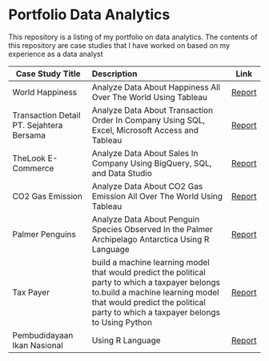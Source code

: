 # Portfolio Data Analytics

This repository is a listing of my portfolio on data analytics. The contents of this repository are case studies that I have worked on based on my experience as a data analyst

| Case Study Title | Description | Link           |
| ------------- |:------------- | :-------------:| 
| World Happiness | Analyze Data About Happiness All Over The World Using Tableau | <a href="https://github.com/Rifald/World-Happiness" target="_blank" rel="noopener noreferrer">Report</a> |
| Transaction Detail PT. Sejahtera Bersama | Analyze Data About Transaction Order In Company Using  SQL, Excel, Microsoft Access and Tableau | <a href="https://github.com/Rifald/Case-Study-Transaction-Detail-PT-Sejahtera-Bersama" target="_blank" rel="noopener noreferrer">Report</a> | 
| TheLook E-Commerce | Analyze Data About Sales In Company Using  BigQuery, SQL, and Data Studio | <a href="https://github.com/Rifald/Case-Study-TheLook-E-Commerce" target="_blank" rel="noopener noreferrer">Report</a> | 
| CO2 Gas Emission | Analyze Data About CO2 Gas Emission All Over The World Using Tableau| <a href="https://github.com/Rifald/CO2-Gas-Emission" target="_blank" rel="noopener noreferrer">Report</a> | 
| Palmer Penguins | Analyze Data About Penguin Species Observed In the Palmer Archipelago Antarctica Using R Language | <a href="https://github.com/Rifald/Palmer-Penguins-Report.git" target="_blank" rel="noopener noreferrer">Report</a> | 
| Tax Payer | build a machine learning model that would predict the political party to which a taxpayer belongs to.build a machine learning model that would predict the political party to which a taxpayer belongs to Using Python | <a href="https://github.com/Rifald/TaxPayer.git" target="_blank" rel="noopener noreferrer">Report</a> | 
| Pembudidayaan Ikan Nasional | Using R Language | <a href="https://github.com/Rifald/Produksi-Budidaya-Ikan-Nasional.git" target="_blank" rel="noopener noreferrer">Report</a> | 
